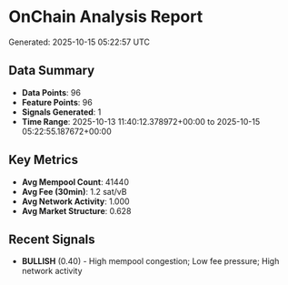 # OnChain Analysis Report
Generated: 2025-10-15 05:22:57 UTC

## Data Summary
- **Data Points**: 96
- **Feature Points**: 96
- **Signals Generated**: 1
- **Time Range**: 2025-10-13 11:40:12.378972+00:00 to 2025-10-15 05:22:55.187672+00:00

## Key Metrics
- **Avg Mempool Count**: 41440
- **Avg Fee (30min)**: 1.2 sat/vB
- **Avg Network Activity**: 1.000
- **Avg Market Structure**: 0.628

## Recent Signals
- **BULLISH** (0.40) - High mempool congestion; Low fee pressure; High network activity
